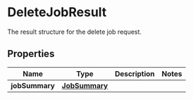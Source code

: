 

# DeleteJobResult

 The result structure for the delete job request. 

## Properties

| Name | Type | Description | Notes |
|------------ | ------------- | ------------- | -------------|
|**jobSummary** | [**JobSummary**](JobSummary.md) |  |  |



